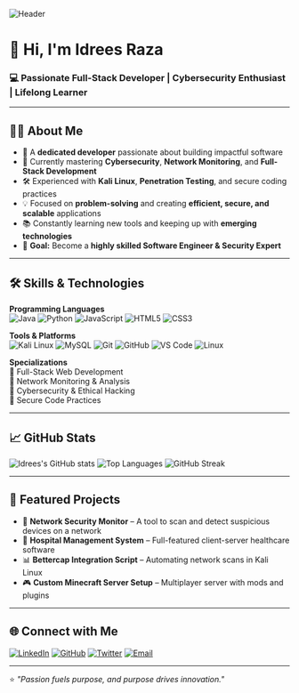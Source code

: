 <!-- Premium Banner -->
![Header](https://i.imgur.com/zp4lL6r.png) <!-- Replace with your custom banner -->

# 👋 Hi, I'm **Idrees Raza**  

### 💻 Passionate Full-Stack Developer | Cybersecurity Enthusiast | Lifelong Learner  

---

## 🧑‍💻 About Me
- 🚀 A **dedicated developer** passionate about building impactful software  
- 🌱 Currently mastering **Cybersecurity**, **Network Monitoring**, and **Full-Stack Development**
- 🛠 Experienced with **Kali Linux**, **Penetration Testing**, and secure coding practices  
- 💡 Focused on **problem-solving** and creating **efficient, secure, and scalable** applications
- 📚 Constantly learning new tools and keeping up with **emerging technologies**
- 🎯 **Goal:** Become a **highly skilled Software Engineer & Security Expert**  

---

## 🛠 Skills & Technologies

**Programming Languages**  
![Java](https://img.shields.io/badge/Java-ED8B00?style=for-the-badge&logo=java&logoColor=white)
![Python](https://img.shields.io/badge/Python-3776AB?style=for-the-badge&logo=python&logoColor=white)
![JavaScript](https://img.shields.io/badge/JavaScript-F7DF1E?style=for-the-badge&logo=javascript&logoColor=black)
![HTML5](https://img.shields.io/badge/HTML5-E34F26?style=for-the-badge&logo=html5&logoColor=white)
![CSS3](https://img.shields.io/badge/CSS3-1572B6?style=for-the-badge&logo=css3&logoColor=white)

**Tools & Platforms**  
![Kali Linux](https://img.shields.io/badge/Kali_Linux-557C94?style=for-the-badge&logo=kalilinux&logoColor=white)
![MySQL](https://img.shields.io/badge/MySQL-005C84?style=for-the-badge&logo=mysql&logoColor=white)
![Git](https://img.shields.io/badge/Git-F05032?style=for-the-badge&logo=git&logoColor=white)
![GitHub](https://img.shields.io/badge/GitHub-181717?style=for-the-badge&logo=github&logoColor=white)
![VS Code](https://img.shields.io/badge/VS_Code-007ACC?style=for-the-badge&logo=visual-studio-code&logoColor=white)
![Linux](https://img.shields.io/badge/Linux-FCC624?style=for-the-badge&logo=linux&logoColor=black)

**Specializations**  
🔹 Full-Stack Web Development  
🔹 Network Monitoring & Analysis  
🔹 Cybersecurity & Ethical Hacking  
🔹 Secure Code Practices  

---

## 📈 GitHub Stats
![Idrees's GitHub stats](https://github-readme-stats.vercel.app/api?username=YOUR_GITHUB_USERNAME&show_icons=true&theme=tokyonight&hide_border=true)
![Top Languages](https://github-readme-stats.vercel.app/api/top-langs/?username=YOUR_GITHUB_USERNAME&layout=compact&theme=tokyonight&hide_border=true)
![GitHub Streak](https://github-readme-streak-stats.herokuapp.com/?user=YOUR_GITHUB_USERNAME&theme=tokyonight&hide_border=true)

---

## 📌 Featured Projects
- 🔐 **Network Security Monitor** – A tool to scan and detect suspicious devices on a network  
- 🏥 **Hospital Management System** – Full-featured client-server healthcare software  
- 📊 **Bettercap Integration Script** – Automating network scans in Kali Linux  
- 🎮 **Custom Minecraft Server Setup** – Multiplayer server with mods and plugins  

---

## 🌐 Connect with Me
[![LinkedIn](https://img.shields.io/badge/LinkedIn-0077B5?style=for-the-badge&logo=linkedin&logoColor=white)](https://linkedin.com/in/YOUR_LINKEDIN)
[![GitHub](https://img.shields.io/badge/GitHub-181717?style=for-the-badge&logo=github&logoColor=white)](https://github.com/YOUR_GITHUB_USERNAME)
[![Twitter](https://img.shields.io/badge/Twitter-1DA1F2?style=for-the-badge&logo=twitter&logoColor=white)](https://twitter.com/YOUR_TWITTER)
[![Email](https://img.shields.io/badge/Email-D14836?style=for-the-badge&logo=gmail&logoColor=white)](mailto:YOUR_EMAIL)

---

⭐ *"Passion fuels purpose, and purpose drives innovation."*  
